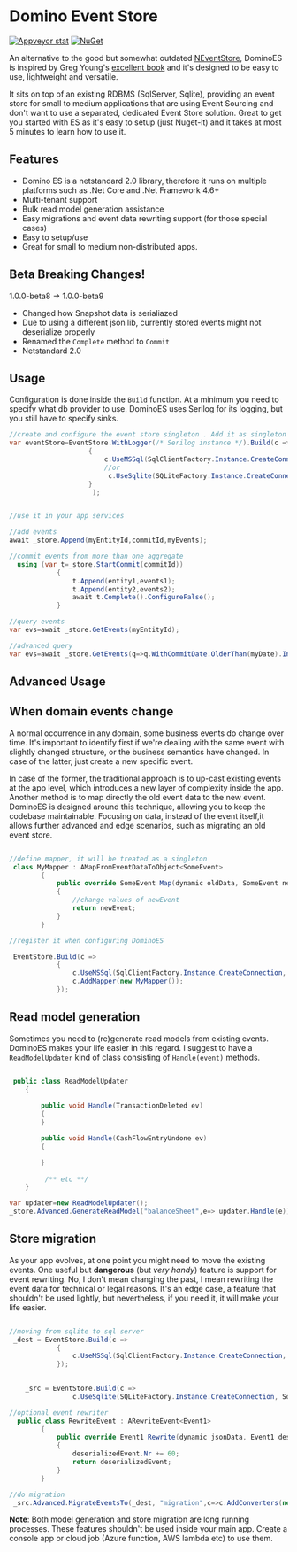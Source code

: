 # Domino Event Store

[![Appveyor stat](https://ci.appveyor.com/api/projects/status/github/sapiens/dominoeventstore?svg=true)](https://ci.appveyor.com/project/sapiens/dominoeventstore) [![NuGet](https://img.shields.io/nuget/v/DominoES.svg)](https://www.nuget.org/packages/DominoES)


An alternative to the good but somewhat outdated [NEventStore](https://github.com/NEventStore/NEventStore/wiki/Quick-Start), DominoES is inspired by Greg Young's [excellent book](https://leanpub.com/esversioning/read#leanpub-auto-weak-schema) and it's designed to be easy to use, lightweight and versatile.

It sits on top of an existing RDBMS (SqlServer, Sqlite), providing an event store for small to medium applications that are using Event Sourcing and don't want to use a separated, dedicated Event Store solution. Great to get you started with ES as it's easy to setup (just Nuget-it) and it takes at most 5 minutes to learn how to use it.

## Features

* Domino ES is a netstandard 2.0 library, therefore it runs on multiple platforms such as .Net Core  and .Net Framework 4.6+
* Multi-tenant support
* Bulk read model generation assistance
* Easy migrations and event data rewriting support (for those special cases)
* Easy to setup/use
* Great for small to medium non-distributed apps. 

## Beta Breaking Changes!

1.0.0-beta8 -> 1.0.0-beta9

* Changed how Snapshot data is serialiazed
* Due to using a different json lib, currently stored events might not deserialize properly
* Renamed the `Complete` method to `Commit`
* Netstandard 2.0

## Usage

Configuration is done inside the `Build` function. At a minimum you need to specify what db provider to use. DominoES uses Serilog for its logging, but you still have to specify sinks.

```csharp
//create and configure the event store singleton . Add it as singleton to your favourite DI Container
var eventStore=EventStore.WithLogger(/* Serilog instance */).Build(c =>
                    {
                        c.UseMSSql(SqlClientFactory.Instance.CreateConnection,ConnectionString);
                        //or
                         c.UseSqlite(SQLiteFactory.Instance.CreateConnection,ConnectionString);
                    }
                     );


//use it in your app services

//add events
await _store.Append(myEntityId,commitId,myEvents);

//commit events from more than one aggregate
  using (var t=_store.StartCommit(commitId))
            {
                t.Append(entity1,events1);
                t.Append(entity2,events2);
                await t.Complete().ConfigureFalse();
            }

//query events
var evs=await _store.GetEvents(myEntityId);

//advanced query
var evs=await _store.GetEvents(q=>q.WithCommitDate.OlderThan(myDate).IncludeSnapshots(false).OfEntity(myEntityId).FromBeginningUntilVersion(someAggregateVersion));

```

## Advanced Usage

## When domain events change

A normal occurrence in any domain, some business events do change over time. It's important to identify first if we're dealing with the same event with slightly changed structure, or the business semantics have changed. In case of the latter, just create a new specific event.

In case of the former, the traditional approach is to up-cast existing events at the app level, which introduces a new layer of complexity inside the app. Another method is to map directly the old event data to the new event. DominoES is designed around this technique, allowing you to keep the codebase maintainable. Focusing on data, instead of the event itself,it allows further advanced and edge scenarios, such as migrating an old event store.

```csharp

//define mapper, it will be treated as a singleton
 class MyMapper : AMapFromEventDataToObject<SomeEvent>
        {
            public override SomeEvent Map(dynamic oldData, SomeEvent newEvent, DateTimeOffset commitDate)
            {
                //change values of newEvent
                return newEvent;
            }
        }

//register it when configuring DominoES

 EventStore.Build(c =>
            {
                c.UseMSSql(SqlClientFactory.Instance.CreateConnection, SqlServerTests.ConnectionString);
                c.AddMapper(new MyMapper());
            });

```

## Read model generation

Sometimes you need to (re)generate read models from existing events. DominoES makes your life easier in this regard. I suggest to have a `ReadModelUpdater` kind of class consisting of `Handle(event)` methods.

```csharp

 public class ReadModelUpdater
    {
     
        public void Handle(TransactionDeleted ev)
        {
        }

        public void Handle(CashFlowEntryUndone ev)
        {

        }
 
         /** etc **/
    }

var updater=new ReadModelUpdater();
_store.Advanced.GenerateReadModel("balanceSheet",e=> updater.Handle(e));

```

## Store migration

As your app evolves, at one point you might need to move the existing events. One useful but **dangerous** (but _very handy_) feature is support for event rewriting. No, I don't mean changing the past, I mean rewriting the event data for technical or legal reasons. It's an edge case, a feature that shouldn't be used lightly, but nevertheless, if you need it, it will make your life easier.

```csharp

//moving from sqlite to sql server
 _dest = EventStore.Build(c =>
            {
                c.UseMSSql(SqlClientFactory.Instance.CreateConnection, SqlServerTests.ConnectionString);                
            });

            
    _src = EventStore.Build(c =>
                c.UseSqlite(SQLiteFactory.Instance.CreateConnection, SqliteTests.ConnectionString));

//optional event rewriter
  public class RewriteEvent : ARewriteEvent<Event1>
        {
            public override Event1 Rewrite(dynamic jsonData, Event1 deserializedEvent, DateTimeOffset commitDate)
            {
                deserializedEvent.Nr += 60;
                return deserializedEvent;
            }
        }

//do migration
 _src.Advanced.MigrateEventsTo(_dest, "migration",c=>c.AddConverters(new RewriteEvent()));

```

**Note**: Both model generation and store migration are long running processes. These features shouldn't be used inside your main app. Create a console app or cloud job (Azure function, AWS lambda etc) to use them.
